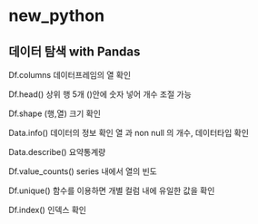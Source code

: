 # new_python

## 데이터 탐색 with Pandas

Df.columns 데이터프레임의 열 확인

Df.head() 상위 행 5개 ()안에 숫자 넣어 개수 조절 가능

Df.shape (행,열) 크기 확인

Data.info() 데이터의 정보 확인 열 과 non null 의 개수, 데이터타입 확인

Data.describe() 요약통계량 

Df.value_counts() series 내에서  열의 빈도

Df.unique() 함수를 이용하면 개별 컬럼 내에 유일한 값을 확인

Df.index() 인덱스 확인
